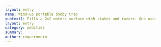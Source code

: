 ```yaml
---
layout: entry 
name: Wind-up portable booby trap
subtext1: Fills a 2x2 meters surface with stakes and razors. One use.
layout: entry
category: oddities
summary: 
author: roqueromero
---
```

